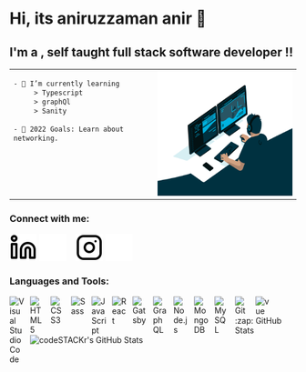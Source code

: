 # Hi, its aniruzzaman anir 👋 



## I'm a , self taught full stack software developer !!



<table style="border:none">
  <tr>
    <td valign="top">
    
    - 🌱 I’m currently learning 
         > Typescript
         > graphQl
         > Sanity

    - 🥅 2022 Goals: Learn about networking.        

 </td>
    <td valign="top"><img style="width:380px;height:220px" src="./img/code.gif" style="padding-right:10px;" /></td>
  </tr>
</table>





### Connect with me:

[![website](./img/linkedin-light.svg)](https://linkedin.com/in/anirruzzaman-anir-4046ba143#gh-light-mode-only)
[![website](./img/linkedin-dark.svg)](https://linkedin.com/in/anirruzzaman-anir-4046ba143#gh-dark-mode-only)
&nbsp;&nbsp;
[![website](./img/instagram-light.svg)](https://instagram.com/aniruzzaman15#gh-light-mode-only)
[![website](./img/instagram-dark.svg)](https://instagram.com/aniruzzaman15#gh-dark-mode-only)


### Languages and Tools:

<img align="left" alt="Visual Studio Code" width="26px" src="https://cdn.jsdelivr.net/gh/devicons/devicon/icons/vscode/vscode-original.svg" style="padding-right:10px;" />
<img align="left" alt="HTML5" width="26px" src="https://cdn.jsdelivr.net/gh/devicons/devicon/icons/html5/html5-original.svg" style="padding-right:10px;" />
<img align="left" alt="CSS3" width="26px" src="https://cdn.jsdelivr.net/gh/devicons/devicon/icons/css3/css3-original.svg" style="padding-right:10px;" />
<img align="left" alt="Sass" width="26px" src="https://cdn.jsdelivr.net/gh/devicons/devicon/icons/sass/sass-original.svg" style="padding-right:10px;" />
<img align="left" alt="JavaScript" width="26px" src="https://cdn.jsdelivr.net/gh/devicons/devicon/icons/javascript/javascript-original.svg" style="padding-right:10px;" />
<img align="left" alt="React" width="26px" src="https://cdn.jsdelivr.net/gh/devicons/devicon/icons/react/react-original.svg" style="padding-right:10px;" />
<img align="left" alt="Gatsby" width="26px" src="https://cdn.jsdelivr.net/gh/devicons/devicon/icons/gatsby/gatsby-original.svg" style="padding-right:10px;" />
<img align="left" alt="GraphQL" width="26px" src="https://cdn.jsdelivr.net/gh/devicons/devicon/icons/graphql/graphql-plain.svg" style="padding-right:10px;" />
<img align="left" alt="Node.js" width="26px" src="https://cdn.jsdelivr.net/gh/devicons/devicon/icons/nodejs/nodejs-original.svg" style="padding-right:10px;" />
<img align="left" alt="MongoDB" width="26px" src="https://cdn.jsdelivr.net/gh/devicons/devicon/icons/mongodb/mongodb-original.svg" style="padding-right:10px;" />
<img align="left" alt="MySQL" width="26px" src="https://cdn.jsdelivr.net/gh/devicons/devicon/icons/mysql/mysql-original.svg" style="padding-right:10px;" />
<img align="left" alt="Git" width="26px" src="https://cdn.jsdelivr.net/gh/devicons/devicon/icons/git/git-original.svg" style="padding-right:10px;" /><img align="left" alt="vue" width="26px"  src="https://cdn.jsdelivr.net/gh/devicons/devicon/icons/vuejs/vuejs-original.svg" style="padding-right:10px;"/>
<br />
<br />



  <summary>:zap: GitHub Stats</summary>

  <img align="left" alt="codeSTACKr's GitHub Stats" src="https://github-readme-stats.vercel.app/api?username=Aniruzzaman-anir&show_icons=true&hide_border=false&title_color=ff652f&icon_color=FFE400&bg_color=09131B&text_color=ffffff&border_color=0c1a25" />


